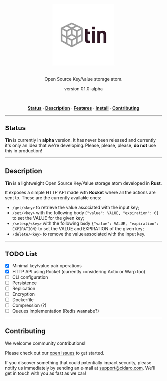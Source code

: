 <div align="center">
  <br/>
  <img src="./tin.png" width="200" />
  <br/>
  <br/>
  <p>
    Open Source Key/Value storage atom.
  </p>
  <p>
    version 0.1.0-alpha
  </p>
  <br/>
  <p>
    <a href="#status"><strong>Status</strong></a> ·
    <a href="#description"><strong>Description</strong></a> ·
    <a href="#features"><strong>Features</strong></a> ·
    <a href="#install"><strong>Install</strong></a> ·
    <a href="#contributing"><strong>Contributing</strong></a>
  </p>
</div>

---

## Status

**Tin** is currently in **alpha** version. It has never been released and currently it's only an idea that we're developing. Please, please, please, **do not** use this in production!

---

## Description

**Tin** is a lightweight Open Source Key/Value storage atom developed in **Rust**.

It exposes a simple HTTP API made with **Rocket** where all the actions are sent to. These are the currently available ones:
- `/get/<key>` to retrieve the value associated with the input key;
- `/set/<key>` with the following body `{"value": VALUE, "expiration": 0}` to set the VALUE for the given key;
- `/setexp/<key>` with the following body `{"value": VALUE, "expiration": EXPIRATION}` to set the VALUE and EXPIRATION of the given key;
- `/delete/<key>` to remove the value associated with the input key.

---

## TODO List

- [x] Minimal key/value pair operations
- [x] HTTP API using Rocket (currently considering Actix or Warp too)
- [ ] CLI configuration
- [ ] Persistence
- [ ] Replication
- [ ] Encryption
- [ ] Dockerfile
- [ ] Compression (?)
- [ ] Queues implementation (Redis wannabe?)

---

## Contributing

We welcome community contributions!

Please check out our <a href="https://github.com/CIDARO-srl/tin/issues">open issues</a> to get started.

If you discover something that could potentially impact security, please notify us immediately by sending an e-mail at <a href="mailto:support@cidaro.com">support@cidaro.com</a>. We'll get in touch with you as fast as we can!
